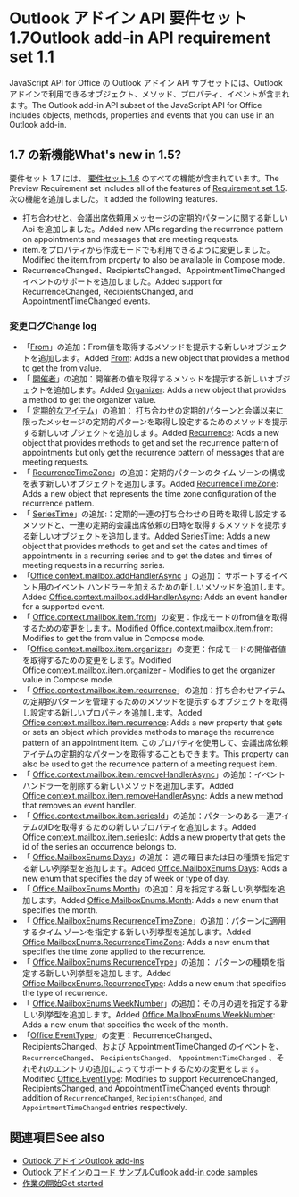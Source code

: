# <a name="outlook-add-in-api-requirement-set-17"></a><span data-ttu-id="0c3fb-101">Outlook アドイン API 要件セット 1.7</span><span class="sxs-lookup"><span data-stu-id="0c3fb-101">Outlook add-in API requirement set 1.1</span></span>

<span data-ttu-id="0c3fb-102">JavaScript API for Office の Outlook アドイン API サブセットには、Outlook アドインで利用できるオブジェクト、メソッド、プロパティ、イベントが含まれます。</span><span class="sxs-lookup"><span data-stu-id="0c3fb-102">The Outlook add-in API subset of the JavaScript API for Office includes objects, methods, properties and events that you can use in an Outlook add-in.</span></span>

## <a name="whats-new-in-17"></a><span data-ttu-id="0c3fb-103">1.7 の新機能</span><span class="sxs-lookup"><span data-stu-id="0c3fb-103">What's new in 1.5?</span></span>

<span data-ttu-id="0c3fb-104">要件セット 1.7 には、 [要件セット 1.6](../requirement-set-1.6/outlook-requirement-set-1.6.md) のすべての機能が含まれています。</span><span class="sxs-lookup"><span data-stu-id="0c3fb-104">The Preview Requirement set includes all of the features of [Requirement set 1.5](../requirement-set-1.6/outlook-requirement-set-1.6.md).</span></span> <span data-ttu-id="0c3fb-105">次の機能を追加しました。</span><span class="sxs-lookup"><span data-stu-id="0c3fb-105">It added the following features.</span></span>

- <span data-ttu-id="0c3fb-106">打ち合わせと、会議出席依頼用メッセージの定期的パターンに関する新しい Api を追加しました。</span><span class="sxs-lookup"><span data-stu-id="0c3fb-106">Added new APIs regarding the recurrence pattern on appointments and messages that are meeting requests.</span></span>
- <span data-ttu-id="0c3fb-107">item.をプロパティから作成モードでも利用できるように変更しました。</span><span class="sxs-lookup"><span data-stu-id="0c3fb-107">Modified the item.from property to also be available in Compose mode.</span></span>
- <span data-ttu-id="0c3fb-108">RecurrenceChanged、RecipientsChanged、AppointmentTimeChanged イベントのサポートを追加しました。</span><span class="sxs-lookup"><span data-stu-id="0c3fb-108">Added support for RecurrenceChanged, RecipientsChanged, and AppointmentTimeChanged events.</span></span>

### <a name="change-log"></a><span data-ttu-id="0c3fb-109">変更ログ</span><span class="sxs-lookup"><span data-stu-id="0c3fb-109">Change log</span></span>

- <span data-ttu-id="0c3fb-110">「[From](/javascript/api/outlook_1_7/office.from)」の追加：From値を取得するメソッドを提示する新しいオブジェクトを追加します。</span><span class="sxs-lookup"><span data-stu-id="0c3fb-110">Added [From](/javascript/api/outlook_1_7/office.from): Adds a new object that provides a method to get the from value.</span></span>
- <span data-ttu-id="0c3fb-111">「 [開催者](/javascript/api/outlook_1_7/office.organizer)」の追加：開催者の値を取得するメソッドを提示する新しいオブジェクトを追加します。</span><span class="sxs-lookup"><span data-stu-id="0c3fb-111">Added [Organizer](/javascript/api/outlook_1_7/office.organizer): Adds a new object that provides a method to get the organizer value.</span></span>
- <span data-ttu-id="0c3fb-112">「 [定期的なアイテム](/javascript/api/outlook_1_7/office.recurrence)」の追加： 打ち合わせの定期的パターンと会議以来に限ったメッセージの定期的パターンを取得し設定するためのメソッドを提示する新しいオブジェクトを追加します。</span><span class="sxs-lookup"><span data-stu-id="0c3fb-112">Added [Recurrence](/javascript/api/outlook_1_7/office.recurrence): Adds a new object that provides methods to get and set the recurrence pattern of appointments but only get the recurrence pattern of messages that are meeting requests.</span></span>
- <span data-ttu-id="0c3fb-113">「 [RecurrenceTimeZone](/javascript/api/outlook_1_7/office.recurrencetimezone)」の追加：定期的パターンのタイム ゾーンの構成を表す新しいオブジェクトを追加します。</span><span class="sxs-lookup"><span data-stu-id="0c3fb-113">Added [RecurrenceTimeZone](/javascript/api/outlook_1_7/office.recurrencetimezone): Adds a new object that represents the time zone configuration of the recurrence pattern.</span></span>
- <span data-ttu-id="0c3fb-114">「 [SeriesTime](/javascript/api/outlook_1_7/office.seriestime)」の追加:：定期的一連の打ち合わせの日時を取得し設定するメソッドと、一連の定期的会議出席依頼の日時を取得するメソッドを提示する新しいオブジェクトを追加します。</span><span class="sxs-lookup"><span data-stu-id="0c3fb-114">Added [SeriesTime](/javascript/api/outlook_1_7/office.seriestime): Adds a new object that provides methods to get and set the dates and times of appointments in a recurring series and to get the dates and times of meeting requests in a recurring series.</span></span>
- <span data-ttu-id="0c3fb-115">「[Office.context.mailbox.addHandlerAsync](office.context.mailbox.item.md#addhandlerasynceventtype-handler-options-callback) 」の追加： サポートするイベント用のイベント ハンドラーを加えるための新しいメソッドを追加します。</span><span class="sxs-lookup"><span data-stu-id="0c3fb-115">Added [Office.context.mailbox.addHandlerAsync](office.context.mailbox.item.md#addhandlerasynceventtype-handler-options-callback): Adds an event handler for a supported event.</span></span>
- <span data-ttu-id="0c3fb-116">「 [Office.context.mailbox.item.from](office.context.mailbox.item.md#from-emailaddressdetailsjavascriptapioutlook17officeemailaddressdetailsfromjavascriptapioutlook17officefrom)」の変更：作成モードのfrom値を取得するための変更をします。</span><span class="sxs-lookup"><span data-stu-id="0c3fb-116">Modified [Office.context.mailbox.item.from](office.context.mailbox.item.md#from-emailaddressdetailsjavascriptapioutlook17officeemailaddressdetailsfromjavascriptapioutlook17officefrom): Modifies to get the from value in Compose mode.</span></span>
- <span data-ttu-id="0c3fb-117">「[Office.context.mailbox.item.organizer](office.context.mailbox.item.md#organizer-emailaddressdetailsjavascriptapioutlook17officeemailaddressdetailsorganizerjavascriptapioutlook17officeorganizer)」の変更：作成モードの開催者値を取得するための変更をします。</span><span class="sxs-lookup"><span data-stu-id="0c3fb-117">Modified [Office.context.mailbox.item.organizer](office.context.mailbox.item.md#organizer-emailaddressdetailsjavascriptapioutlook17officeemailaddressdetailsorganizerjavascriptapioutlook17officeorganizer) - Modifies to get the organizer value in Compose mode.</span></span>
- <span data-ttu-id="0c3fb-118">「 [Office.context.mailbox.item.recurrence](office.context.mailbox.item.md#nullable-recurrence-recurrencejavascriptapioutlook17officerecurrence)」の追加：打ち合わせアイテムの定期的パターンを管理するためのメソッドを提示するオブジェクトを取得し設定する新しいプロパティを追加します。</span><span class="sxs-lookup"><span data-stu-id="0c3fb-118">Added [Office.context.mailbox.item.recurrence](office.context.mailbox.item.md#nullable-recurrence-recurrencejavascriptapioutlook17officerecurrence): Adds a new property that gets or sets an object which provides methods to manage the recurrence pattern of an appointment item.</span></span> <span data-ttu-id="0c3fb-119">このプロパティを使用して、会議出席依頼アイテムの定期的なパターンを取得することもできます。</span><span class="sxs-lookup"><span data-stu-id="0c3fb-119">This property can also be used to get the recurrence pattern of a meeting request item.</span></span>
- <span data-ttu-id="0c3fb-120">「 [Office.context.mailbox.item.removeHandlerAsync](office.context.mailbox.item.md#removehandlerasynceventtype-handler-options-callback)」の追加：イベント ハンドラーを削除する新しいメソッドを追加します。</span><span class="sxs-lookup"><span data-stu-id="0c3fb-120">Added [Office.context.mailbox.item.removeHandlerAsync](office.context.mailbox.item.md#removehandlerasynceventtype-handler-options-callback): Adds a new method that removes an event handler.</span></span>
- <span data-ttu-id="0c3fb-121">「 [Office.context.mailbox.item.seriesId](office.context.mailbox.item.md#nullable-seriesid-string)」の追加：パターンのある一連アイテムのIDを取得するための新しいプロパティを追加します。</span><span class="sxs-lookup"><span data-stu-id="0c3fb-121">Added [Office.context.mailbox.item.seriesId](office.context.mailbox.item.md#nullable-seriesid-string): Adds a new property that gets the id of the series an occurrence belongs to.</span></span>
- <span data-ttu-id="0c3fb-122">「 [Office.MailboxEnums.Days](/javascript/api/outlook_1_7/office.mailboxenums.days)」の追加：  週の曜日または日の種類を指定する新しい列挙型を追加します。</span><span class="sxs-lookup"><span data-stu-id="0c3fb-122">Added [Office.MailboxEnums.Days](/javascript/api/outlook_1_7/office.mailboxenums.days): Adds a new enum that specifies the day of week or type of day.</span></span>
- <span data-ttu-id="0c3fb-123">「 [Office.MailboxEnums.Month](/javascript/api/outlook_1_7/office.mailboxenums.month)」の追加：月を指定する新しい列挙型を追加します。</span><span class="sxs-lookup"><span data-stu-id="0c3fb-123">Added [Office.MailboxEnums.Month](/javascript/api/outlook_1_7/office.mailboxenums.month): Adds a new enum that specifies the month.</span></span>
- <span data-ttu-id="0c3fb-124">「 [Office.MailboxEnums.RecurrenceTimeZone](/javascript/api/outlook_1_7/office.mailboxenums.recurrencetimezone)」の追加：パターンに適用するタイム ゾーンを指定する新しい列挙型を追加します。</span><span class="sxs-lookup"><span data-stu-id="0c3fb-124">Added [Office.MailboxEnums.RecurrenceTimeZone](/javascript/api/outlook_1_7/office.mailboxenums.recurrencetimezone): Adds a new enum that specifies the time zone applied to the recurrence.</span></span>
- <span data-ttu-id="0c3fb-125">「 [Office.MailboxEnums.RecurrenceType](/javascript/api/outlook_1_7/office.mailboxenums.recurrencetype)」の追加： パターンの種類を指定する新しい列挙型を追加します。</span><span class="sxs-lookup"><span data-stu-id="0c3fb-125">Added [Office.MailboxEnums.RecurrenceType](/javascript/api/outlook_1_7/office.mailboxenums.recurrencetype): Adds a new enum that specifies the type of recurrence.</span></span>
- <span data-ttu-id="0c3fb-126">「 [Office.MailboxEnums.WeekNumber](/javascript/api/outlook_1_7/office.mailboxenums.weeknumber)」の追加：その月の週を指定する新しい列挙型を追加します。</span><span class="sxs-lookup"><span data-stu-id="0c3fb-126">Added [Office.MailboxEnums.WeekNumber](/javascript/api/outlook_1_7/office.mailboxenums.weeknumber): Adds a new enum that specifies the week of the month.</span></span>
- <span data-ttu-id="0c3fb-127">「[Office.EventType](/javascript/api/office/office.eventtype)」の変更：RecurrenceChanged、RecipientsChanged、および AppointmentTimeChanged のイベントを、 `RecurrenceChanged`、 `RecipientsChanged`、 `AppointmentTimeChanged` 、それぞれのエントリの追加によってサポートするための変更をします。</span><span class="sxs-lookup"><span data-stu-id="0c3fb-127">Modified [Office.EventType](/javascript/api/office/office.eventtype): Modifies to support RecurrenceChanged, RecipientsChanged, and AppointmentTimeChanged events through addition of `RecurrenceChanged`, `RecipientsChanged`, and `AppointmentTimeChanged` entries respectively.</span></span>

## <a name="see-also"></a><span data-ttu-id="0c3fb-128">関連項目</span><span class="sxs-lookup"><span data-stu-id="0c3fb-128">See also</span></span>

- [<span data-ttu-id="0c3fb-129">Outlook アドイン</span><span class="sxs-lookup"><span data-stu-id="0c3fb-129">Outlook add-ins</span></span>](https://docs.microsoft.com/outlook/add-ins/)
- [<span data-ttu-id="0c3fb-130">Outlook アドインのコード サンプル</span><span class="sxs-lookup"><span data-stu-id="0c3fb-130">Outlook add-in code samples</span></span>](https://developer.microsoft.com/outlook/gallery/?filterBy=Outlook,Samples,Add-ins)
- [<span data-ttu-id="0c3fb-131">作業の開始</span><span class="sxs-lookup"><span data-stu-id="0c3fb-131">Get started</span></span>](https://docs.microsoft.com/outlook/add-ins/quick-start)